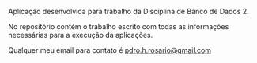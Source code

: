 Aplicação desenvolvida para trabalho da Disciplina de Banco de Dados 2.

No repositório contém o trabalho escrito com todas as informações necessárias para a execução da aplicações.

Qualquer meu email para contato é pdro.h.rosario@gmail.com

